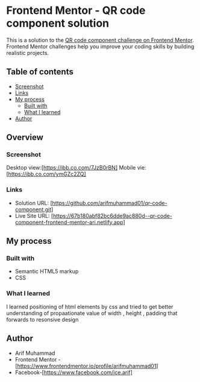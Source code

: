 # Frontend Mentor - QR code component solution

This is a solution to the [QR code component challenge on Frontend Mentor](https://www.frontendmentor.io/challenges/qr-code-component-iux_sIO_H). Frontend Mentor challenges help you improve your coding skills by building realistic projects. 

## Table of contents

  - [Screenshot](#screenshot)
  - [Links](#links)
- [My process](#my-process)
  - [Built with](#built-with)
  - [What I learned](#what-i-learned)
- [Author](#author)
## Overview

### Screenshot

Desktop view:[https://ibb.co.com/7JzB0rBN]
Mobile vie: [https://ibb.co.com/ymGZc2ZQ]

### Links

- Solution URL: [https://github.com/arifmuhammad01/qr-code-component.git]
- Live Site URL: [https://67b180abf82bc6dde9ac880d--qr-code-component-frontend-mentor-ari.netlify.app]

## My process

### Built with

- Semantic HTML5 markup
- CSS 

### What I learned

I learned  positioning of html elements by css and  tried to get better understanding of propaationate  value of width , height , padding that forwards to resonsive design

## Author

- Arif Muhammad
- Frontend Mentor - [https://www.frontendmentor.io/profile/arifmuhammad01]
- Facebook-[https://www.facebook.com/ice.arif]
